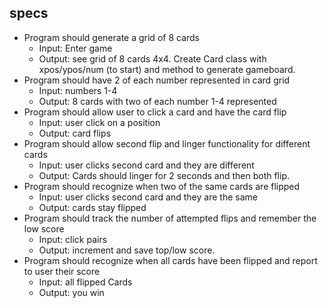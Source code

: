 ## specs
  * Program should generate a grid of 8 cards
    * Input: Enter game
    * Output: see grid of 8 cards 4x4. Create Card class with xpos/ypos/num (to start) and method to generate gameboard.
  * Program should have 2 of each number represented in card grid
    * Input: numbers 1-4
    * Output: 8 cards with two of each number 1-4 represented
  * Program should allow user to click a card and have the card flip
    * Input: user click on a position
    * Output: card flips
  * Program should allow second flip and linger functionality for different cards
    * Input: user clicks second card and they are different
    * Output: Cards should linger for 2 seconds and then both flip.
  * Program should recognize when two of the same cards are flipped
    * Input: user clicks second card and they are the same
    * Output: cards stay flipped
  * Program should track the number of attempted flips and remember the low score
    * Input: click pairs
    * Output: increment and save top/low score.
  * Program should recognize when all cards have been flipped and report to user their score
    * Input: all flipped Cards
    * Output: you win
